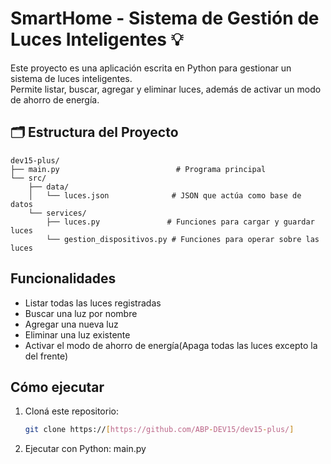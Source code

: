 # SmartHome - Sistema de Gestión de Luces Inteligentes 💡

Este proyecto es una aplicación escrita en Python para gestionar un sistema de luces inteligentes.  
Permite listar, buscar, agregar y eliminar luces, además de activar un modo de ahorro de energía.

## 🗂️ Estructura del Proyecto

```
dev15-plus/
├── main.py                          # Programa principal
└── src/
    ├── data/
    │   └── luces.json              # JSON que actúa como base de datos
    └── services/
        ├── luces.py               # Funciones para cargar y guardar luces
        └── gestion_dispositivos.py # Funciones para operar sobre las luces
```

## Funcionalidades

- Listar todas las luces registradas  
- Buscar una luz por nombre  
- Agregar una nueva luz  
- Eliminar una luz existente  
- Activar el modo de ahorro de energía(Apaga todas las luces excepto la del frente)

## Cómo ejecutar

1. Cloná este repositorio:
   ```bash
   git clone https://[https://github.com/ABP-DEV15/dev15-plus/]  
2. Ejecutar con Python:
   main.py
